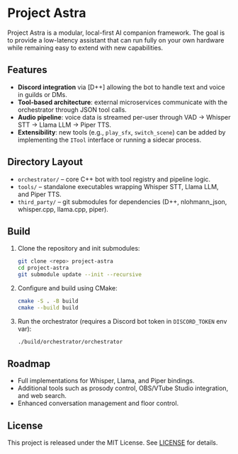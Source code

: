 # Project Astra

Project Astra is a modular, local-first AI companion framework. The goal is to provide a low-latency assistant that can run fully on your own hardware while remaining easy to extend with new capabilities.

## Features
- **Discord integration** via [D++] allowing the bot to handle text and voice in guilds or DMs.
- **Tool-based architecture**: external microservices communicate with the orchestrator through JSON tool calls.
- **Audio pipeline**: voice data is streamed per-user through VAD → Whisper STT → Llama LLM → Piper TTS.
- **Extensibility**: new tools (e.g., `play_sfx`, `switch_scene`) can be added by implementing the `ITool` interface or running a sidecar process.

## Directory Layout
- `orchestrator/` – core C++ bot with tool registry and pipeline logic.
- `tools/` – standalone executables wrapping Whisper STT, Llama LLM, and Piper TTS.
- `third_party/` – git submodules for dependencies (D++, nlohmann_json, whisper.cpp, llama.cpp, piper).

## Build
1. Clone the repository and init submodules:
   ```bash
   git clone <repo> project-astra
   cd project-astra
   git submodule update --init --recursive
   ```
2. Configure and build using CMake:
   ```bash
   cmake -S . -B build
   cmake --build build
   ```
3. Run the orchestrator (requires a Discord bot token in `DISCORD_TOKEN` env var):
   ```bash
   ./build/orchestrator/orchestrator
   ```

## Roadmap
- Full implementations for Whisper, Llama, and Piper bindings.
- Additional tools such as prosody control, OBS/VTube Studio integration, and web search.
- Enhanced conversation management and floor control.

## License
This project is released under the MIT License. See [LICENSE](LICENSE) for details.